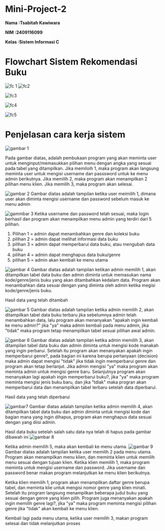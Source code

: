 # Mini-Project-2

**Nama   :Tsabitah Kawiwara**

**NIM    :2409116099**

**Kelas  :Sistem Informasi C**


# Flowchart Sistem Rekomendasi Buku
![fc 1](https://github.com/user-attachments/assets/b25b3ab1-174b-4f9f-91fd-8298bb8407a3)
![fc2](https://github.com/user-attachments/assets/9a4eb1c1-cdbc-471e-aa92-1a11b926c06a)

![fc3](https://github.com/user-attachments/assets/ebf3d24e-a7ac-405e-ab1d-7179c1dcc16c)

![fc4](https://github.com/user-attachments/assets/d304878c-492d-4064-964c-28f219cbd39c)

![fc5](https://github.com/user-attachments/assets/108c12ee-ccbb-4cb8-b79d-04fbd6248571)

# Penjelasan cara kerja sistem

![gambar 1](https://github.com/user-attachments/assets/b87c1607-5753-4d78-a113-19584e38c497)

Pada gambar diatas, adalah pembukaan program yang akan meminta user untuk menginput/memasukkan pilihan menu dengan angka yang sesuai pada tabel yang ditampilkan. Jika memiloih 1, maka program akan langsung meminta user untuk mengisi username dan passsword untuk ke menu admin berikutnya. Jika memilih 2, maka program akan menampilkan 2 pilihan menu klien. Jika memilih 3, maka program akan selesai.

![gambar 2](https://github.com/user-attachments/assets/f47b3a2e-f2ed-43e7-bcde-d79d00bf3c2b)
Gambar diatas adalah tampilan ketika user meimilih 1, dimana user akan diminta mengisi username dan password sebelum masuk ke menu admin

![gammbar 3](https://github.com/user-attachments/assets/ddb32901-2190-432a-9717-e6e814fd664f)
Ketika username dan password telah sesuai, maka login berhasil dan program akan menampilkan menu admin yang terdiri dari 5 pilihan. 
1. Pilihan 1 = admin dapat menambahkan genre dan koleksi buku
2. pilihan 2 = admin dapat melihat informasi data buku
3. pilihan 3 = admin dapat memperbarui data buku, atau mengubah data buku
4. pilihan 4 = admin dapat menghapus data buku/genre
5. pilihan 5 = admin akan kembali ke menu utama

![gambar 4](https://github.com/user-attachments/assets/4155557d-d215-43b1-8f42-b1d4f10e1f93)
Gambar diatas adalah tampilan ketikan admin memilih 1, akan ditampilkan tabel data buku dan admin diminta untuk memasukan nama kode/genre/jenis buku yang akan ditambahkan kedalam data. Program akan menambahkan data sesuai dengan yang diminta oleh admin ketika megisi kode/genre/jenis buku.

Hasil data yang telah ditambah

![gambar 5](https://github.com/user-attachments/assets/32be90bb-6dac-4654-b188-b36df0384b5a)
Gambar diatas adalah tampilan ketika admin memilih 2, akan ditampilkan tabel data buku terbaru jika sebelumnya admin telah menambahkan data, lalu program akan menanyakan "apakah ingin kembali ke menu admin?" jika "ya" maka admin kembali pada menu admin, jika "tidak" maka program tetap menampilkan tabel sesuai pilihan awal admin.


![gambar 6](https://github.com/user-attachments/assets/6701a22f-ffc1-4bbb-b3de-ca5862544e95)
Gambar diatas adalah tampilan ketika admin memilih 3, akan ditampilan tabel data buku dan admin diminta untuk mengisi kode manakah yang ingin perbarui. Setelah itu program akan menanyakan apakah ingin memperbarui genre?, pada bagian ini karena berupa pertanyaan (decision) maka admin dapat mengisi "tidak" jika tidak ingin memperbarui genre dan program akan tetap berlanjut. Jika admin mengisi "ya" maka program akan meminta admin untuk mengisi genre baru. Selanjutnya program akan menanyakan lagi apakah ingin memperbarui buku?, jika "ya" maka program meminta mengisi jenis buku baru, dan jika "tdiak" maka progran akan memperbarui data dan menampilkan tabel terbaru setelah data diperbarui.


Hasil data yang telah diperbarui



![gambar7](https://github.com/user-attachments/assets/84fa6900-998c-4f83-8751-8a9fe3a49cea)
Gambar diatas adalah tampilan ketika admin memilih 4, akan ditampilkan tabel data buku dan admin diminta untuk mengisi kode dan bagian mana yang ingin dihapus, program akan menghapus data sesuai dengan yang diisi admin.


Hasil data buku setelah salah satu data nya telah di hapus pada gambar dibawah ini
![gambar 8](https://github.com/user-attachments/assets/9afdb026-4c64-43ed-8552-cee279d47cdf)


Ketika admin memilih 5, maka akan kembali ke menu utama.
![gambar 9](https://github.com/user-attachments/assets/ed2b629a-5e69-40ab-9daa-ee4002331cda)
Gambar diatas adalah tampilan ketika user memilih 2 pada menu utama.
Program akan menampilkan menu klien, dan meminta klien untuk memilih menu sesuai dengan tujuan klien. Ketika klien memilih 1, maka program meminta untuk mengisi username dan password. Jika username dan password benar makan program melanjutkan ke menu klien berikutnya.


Ketika klien memilih 1, program akan menampilkan daftar genre berupa tabel, dan meminta klie untuk mengisi nomor genre yang klien minati. Setelah itu program langsung menampilkan beberapa judul buku yang sesuai dengan genre yang klien pilih. Program juga menanyakan apakah ingin memilih genre lagi?, jika "ya" maka program meminta mengisi pilihan genre jika "tidak" akan kembali ke menu klien.


Kembali lagi pada menu utama, ketika user memilih 3, makan program selesai dan tidak melanjutkan proses 
